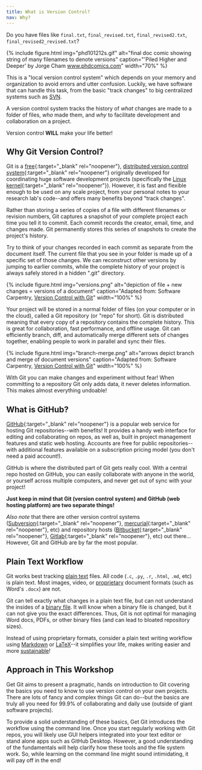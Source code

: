 ```yaml
---
title: What is Version Control?
nav: Why?
---
```


Do you have files like `final.txt`, `final_revised.txt`, `final_revised2.txt`, `final_revised2_revised.txt`? 

{% include figure.html img="phd101212s.gif" alt="final doc comic showing string of many filenames to denote versions" caption="'Piled Higher and Deeper' by Jorge Cham <a href='http://www.phdcomics.com/comics/archive.php?comicid=1531' target='_blank' rel='noopener'>www.phdcomics.com</a>" width="70%" %}

This is a "local version control system" which depends on your memory and organization to avoid errors and utter confusion.
Luckily, we have software that can handle this task, from the basic "track changes" to big centralized systems such as [SVN](https://subversion.apache.org/).

A <span class="term">version control system</span> tracks the history of *what* changes are made to a folder of files, *who* made them, and *why* to facilitate development and collaboration on a project. 

Version control **WILL** make your life better!

## Why Git Version Control?

<span class="term">Git</span> is a [free](https://en.wikipedia.org/wiki/Free_and_open-source_software){:target="_blank" rel="noopener"}, <span class="term">[distributed version control system](https://en.wikipedia.org/wiki/Distributed_version_control){:target="_blank" rel="noopener"}</span> originally developed for coordinating huge software development projects (specifically the [Linux kernel](https://www.kernel.org/){:target="_blank" rel="noopener"}). 
However, it is fast and flexible enough to be used on any scale project, from your personal notes to your research lab's code--and offers many benefits beyond "track changes".

Rather than storing a series of copies of a file with different filenames or revision numbers, Git captures a snapshot of your complete project each time you tell it to <span class="term">commit</span>.
Each commit records the creator, email, time, and changes made.
Git permanently stores this series of snapshots to create the project's history. 

Try to think of your changes recorded in each commit as separate from the document itself.
The current file that you see in your folder is made up of a specific set of those changes.
We can reconstruct other versions by jumping to earlier commits, while the complete history of your project is always safely stored in a hidden ".git" directory.

{% include figure.html img="versions.png" alt="depiction of file + new changes = versions of a document" caption="Adapted from: Software Carpentry, <a href='http://swcarpentry.github.io/git-novice/01-basics/' target='_blank' rel='noopener'>Version Control with Git</a>" width="100%" %}

Your project will be stored in a normal folder of files (on your computer or in the cloud), called a Git <span class="term">repository</span> (or "repo" for short).
Git is <span class="term">distributed</span> meaning that every copy of a repository contains the complete history. 
This is great for collaboration, fast performance, and offline usage.
Git can efficiently branch, diff, and automatically merge different sets of changes together, enabling people to work in parallel and sync their files.

{% include figure.html img="branch-merge.png" alt="arrows depict branch and merge of document versions" caption="Adapted from: Software Carpentry, <a href='http://swcarpentry.github.io/git-novice/01-basics/' target='_blank' rel='noopener'>Version Control with Git</a>" width="100%" %}

With Git you can make changes and experiment without fear!
When committing to a repository Git only adds data, it never deletes information. 
This makes almost everything undoable!

## What is GitHub?

<span class="term">[GitHub](https://github.com/){:target="_blank" rel="noopener"}</span> is a popular web service for hosting Git repositories--with benefits!
It provides a handy web interface for editing and collaborating on repos, as well as, built in project management features and static web hosting.
Accounts are free for public repositories--with additional features available on a subscription pricing model (you don't need a paid account!).

GitHub is where the distributed part of Git gets really cool. 
With a central repo hosted on GitHub, you can easily collaborate with anyone in the world, or yourself across multiple computers, and never get out of sync with your project!

**Just keep in mind that Git (version control system) and GitHub (web hosting platform) are two separate things!**

*Also note* that there are other version control systems ([Subversion](https://subversion.apache.org/){:target="_blank" rel="noopener"}, [mercurial](https://www.mercurial-scm.org/){:target="_blank" rel="noopener"}, etc) and repository hosts ([Bitbucket](https://bitbucket.org/){:target="_blank" rel="noopener"}, [Gitlab](https://about.gitlab.com/gitlab-com/){:target="_blank" rel="noopener"}, etc) out there...
However, Git and GitHub are by far the most popular.

## Plain Text Workflow

Git works best tracking [plain text](https://en.wikipedia.org/wiki/Plain_text) files.
All code (`.c`, `.py`, `.r`, `.html`, `.md`, etc) is plain text.
Most images, video, or [proprietary](https://www.gnu.org/proprietary/proprietary.en.html) document formats (such as Word's `.docx`) are not.

Git can tell exactly what changes in a plain text file, but can not understand the insides of a [binary file](https://en.wikipedia.org/wiki/Binary_file).
It will know when a binary file is changed, but it can not give you the exact differences.
Thus, Git is not optimal for managing Word docs, PDFs, or other binary files (and can lead to bloated repository sizes).

Instead of using proprietary formats, consider a plain text writing workflow using [Markdown](https://evanwill.github.io/_drafts/notes/markdown-minute.html) or [LaTeX](https://www.latex-project.org/about/)--it simplifies your life, makes writing easier and more [sustainable](https://programminghistorian.org/lessons/sustainable-authorship-in-plain-text-using-pandoc-and-markdown)!

## Approach in This Workshop

Get Git aims to present a pragmatic, hands on introduction to Git covering the basics you need to know to use version control on your own projects. 
There are lots of fancy and complex things Git can do--but the basics are truly all you need for 99.9% of collaborating and daily use (outside of giant software projects). 

To provide a solid understanding of these basics, Get Git introduces the workflow using the command line. 
Once you start regularly working with Git repos, you will likely use GUI helpers integrated into your text editor or stand alone apps such as GitHub Desktop. 
However, a good understanding of the fundamentals will help clarify how these tools and the file system work.
So, while learning on the command line might sound intimidating, it will pay off in the end!
